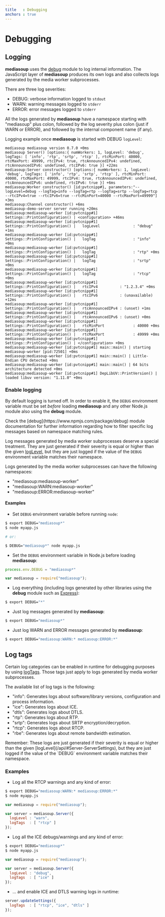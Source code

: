 ```yaml
---
title   : Debugging
anchors : true
---
```



# Debugging


## Logging

**mediasoup** uses the [debug](https://www.npmjs.com/package/debug) module to log internal information. The JavaScript layer of **mediasoup** produces its own logs and also collects logs generated by the media worker subprocesses.

There are three log severities:

* DEBUG: verbose information logged to `stdout`
* WARN: warning messages logged to `stderr`
* ERROR: error messages logged to `stderr`

All the logs generated by **mediasoup** have a namespace starting with "mediasoup" plus colon, followed by the log severity plus colon (just if WARN or ERROR), and followed by the internal component name (if any).

Logging example once **mediasoup** is started with DEBUG `logLevel`:

```
mediasoup mediasoup version 0.7.0 +0ms
mediasoup Server() [options:{ numWorkers: 1, logLevel: 'debug', logTags: [ 'info', 'rtp', 'srtp', 'rtcp' ], rtcMinPort: 40000, rtcMaxPort: 49999, rtcIPv4: true, rtcAnnouncedIPv4: undefined, rtcAnnouncedIPv6: undefined, rtcIPv6: true }] +22ms
mediasoup:Server constructor() [options:{ numWorkers: 1, logLevel: 'debug', logTags: [ 'info', 'rtp', 'srtp', 'rtcp' ], rtcMinPort: 40000, rtcMaxPort: 49999, rtcIPv4: true, rtcAnnouncedIPv4: undefined, rtcAnnouncedIPv6: undefined, rtcIPv6: true }] +6ms
mediasoup:Worker constructor() [id:pvtcnipp#1, parameters:"--logLevel=debug --logTag=info --logTag=rtp --logTag=srtp --logTag=rtcp --rtcIPv4=true --rtcIPv6=true --rtcMinPort=40000 --rtcMaxPort=49999"] +3ms
mediasoup:Channel constructor() +6ms
mediasoup-demo-server server running +20ms
mediasoup:mediasoup-worker [id:pvtcnipp#1] Settings::PrintConfiguration() | <configuration> +46ms
mediasoup:mediasoup-worker [id:pvtcnipp#1] Settings::PrintConfiguration() |   logLevel               : "debug" +1ms
mediasoup:mediasoup-worker [id:pvtcnipp#1] Settings::PrintConfiguration() |   logTag                 : "info" +0ms
mediasoup:mediasoup-worker [id:pvtcnipp#1] Settings::PrintConfiguration() |   logTag                 : "rtp" +0ms
mediasoup:mediasoup-worker [id:pvtcnipp#1] Settings::PrintConfiguration() |   logTag                 : "srtp" +0ms
mediasoup:mediasoup-worker [id:pvtcnipp#1] Settings::PrintConfiguration() |   logTag                 : "rtcp" +0ms
mediasoup:mediasoup-worker [id:pvtcnipp#1] Settings::PrintConfiguration() |   rtcIPv4          : "1.2.3.4" +0ms
mediasoup:mediasoup-worker [id:pvtcnipp#1] Settings::PrintConfiguration() |   rtcIPv6          : (unavailable) +12ms
mediasoup:mediasoup-worker [id:pvtcnipp#1] Settings::PrintConfiguration() |   rtcAnnouncedIPv4 : (unset) +1ms
mediasoup:mediasoup-worker [id:pvtcnipp#1] Settings::PrintConfiguration() |   rtcAnnouncedIPv6 : (unset) +0ms
mediasoup:mediasoup-worker [id:pvtcnipp#1] Settings::PrintConfiguration() |   rtcMinPort             : 40000 +0ms
mediasoup:mediasoup-worker [id:pvtcnipp#1] Settings::PrintConfiguration() |   rtcMaxPort             : 49999 +0ms
mediasoup:mediasoup-worker [id:pvtcnipp#1] Settings::PrintConfiguration() | </configuration> +0ms
mediasoup:mediasoup-worker [id:pvtcnipp#1] main::main() | starting mediasoup-worker [pid:72501] +0ms
mediasoup:mediasoup-worker [id:pvtcnipp#1] main::main() | Little-Endian CPU detected +0ms
mediasoup:mediasoup-worker [id:pvtcnipp#1] main::main() | 64 bits architecture detected +0ms
mediasoup:mediasoup-worker [id:pvtcnipp#1] DepLibUV::PrintVersion() | loaded libuv version: "1.11.0" +0ms
```


### Enable logging

By default logging is turned off. In order to enable it, the `DEBUG` environment variable must be set *before* loading **mediasoup** and any other Node.js module also using the **debug** module.

<div markdown="1" class="note">
Check the [debug](https://www.npmjs.com/package/debug) module documentation for further information regarding how to filter specific log messages based on namespace matching rules.
</div>

Log messages generated by media worker subprocesses deserve a special treatment. They are just generated if their severity is equal or higher than the given [logLevel](/api/#Server-ServerSettings), but they are just logged if the value of the `DEBUG` environment variable matches their namespace.

Logs generated by the media worker subprocesses can have the following namespaces:

* "mediasoup:mediasoup-worker"
* "mediasoup:WARN:mediasoup-worker"
* "mediasoup:ERROR:mediasoup-worker"

#### Examples

* Set `DEBUG` environment variable before running `node`:

```bash
$ export DEBUG="mediasoup*"
$ node myapp.js

# or:

$ DEBUG="mediasoup*" node myapp.js
```

* Set the `DEBUG` environment variable in Node.js before loading **mediasoup**:

```javascript
process.env.DEBUG = "mediasoup*"

var mediasoup = require("mediasoup");
```

* Log everything (including logs generated by other libraries using the **debug** module such as [Express](http://expressjs.com/en/guide/debugging.html)):

```bash
$ export DEBUG="*"
```

* Just log messages generated by **mediasoup**:

```bash
$ export DEBUG="mediasoup*"
```

* Just log WARN and ERROR messages generated by **mediasoup**:

```bash
$ export DEBUG="mediasoup:WARN:* mediasoup:ERROR:*"
```


## Log tags

Certain log categories can be enabled in runtime for debugging purposes by using [logTags](/api/#Server-ServerSettings). Those tags just apply to logs generated by media worker subprocesses.

The available list of log tags is the following:

* "info": Generates logs about software/library versions, configuration and process information.
* "ice": Generates logs about ICE.
* "dtls": Generates logs about DTLS.
* "rtp": Generates logs about RTP.
* "srtp": Generates logs about SRTP encryption/decryption.
* "rtcp": Generates logs about RTCP.
* "rbe": Generates logs about remote bandwidth estimation.

<div markdown="1" class="note">
Remember: These logs are just generated if their severity is equal or higher than the given [logLevel](/api/#Server-ServerSettings), but they are just logged if the value of the `DEBUG` environment variable matches their namespace.
</div>


### Examples

* Log all the RTCP warnings and any kind of error:

```bash
$ export DEBUG="mediasoup:WARN:* mediasoup:ERROR:*"
$ node myapp.js
```

```javascript
var mediasoup = require("mediasoup");

var server = mediasoup.Server({
  logLevel : "warn",
  logTags  : [ "rtcp" ]
});
```

* Log all the ICE debugs/warnings and any kind of error:

```bash
$ export DEBUG="mediasoup*"
$ node myapp.js
```

```javascript
var mediasoup = require("mediasoup");

var server = mediasoup.Server({
  logLevel : "debug",
  logTags  : [ "ice" ]
});
```

* ... and enable ICE and DTLS warning logs in runtime:

```javascript
server.updateSettings({
  logTags  : [ "rtcp", "ice", "dtls" ]
});
```
